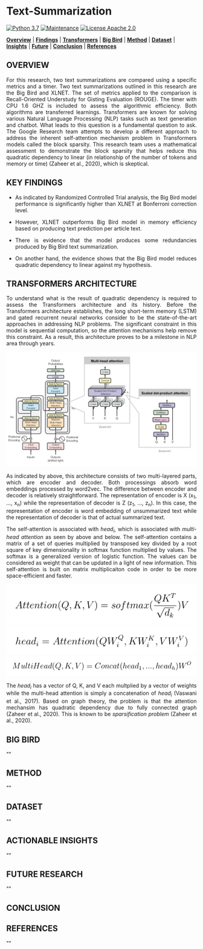 # Text-Summarization

[![Python 3.7](https://img.shields.io/badge/python-3.7-blue.svg)](https://www.python.org/downloads/release/python-380/)
[![Maintenance](https://img.shields.io/badge/Maintained%3F-yes-green.svg)](https://github.com/jonahwinninghoff/Springboard/graphs/commit-activity)
[![License Apache 2.0](https://img.shields.io/badge/License-Apache%202.0-blue.svg)](https://opensource.org/licenses/Apache-2.0)

**[Overview](#overview)** | **[Findings](#findings)** | **[Transformers](#transformers)** | **[Big Bird](#bigbird)** | **[Method](#method)** | **[Dataset](#dataset)** | **[Insights](#insights)** | **[Future](#future)** | **[Conclusion](#concluding)** | **[References](#refer)**

## OVERVIEW <a id='overview'></a>

<p align = 'justify'> For this research, two text summarizations are compared using a specific metrics and a timer. Two text summarizations outlined in this research are the Big Bird and XLNET. The set of metrics applied to the comparison is Recall-Oriented Understudy for Gisting Evaluation (ROUGE). The timer with CPU 1.6 GHZ is included to assess the algorithmic efficiency. Both algorithms are transferred learnings. Transformers are known for solving various Natural Language Processing (NLP) tasks such as text generation and chatbot. What leads to this question is a fundamental question to ask. The Google Research team attempts to develop a different approach to address the inherent self-attention mechanism problem in Transformers models called the block sparsity. This research team uses a mathematical assessment to demonstrate the block sparsity that helps reduce this quadratic dependency to linear (in relationship of the number of tokens and memory or time) (Zaheer et al., 2020), which is skeptical.</p>

## KEY FINDINGS <a id = 'findings'></a>

<ul>
  <li><p align = 'justify'> As indicated by Randomized Controlled Trial analysis, the Big Bird model performance is significantly higher than XLNET at Bonferroni correction level. </p></li>
  <li><p align = 'justify'>However, XLNET outperforms Big Bird model in memory efficiency based on producing text prediction per article text.</p></li>
  <li><p align = 'justify'>There is evidence that the model produces some redundancies produced by Big Bird text summarization.</p></li>
  <li><p align = 'justify'>On another hand, the evidence shows that the Big Bird model reduces quadratic dependency to linear against my hypothesis.</p></li>
</ul>

## TRANSFORMERS ARCHITECTURE <a id='transformers'></a>

<p align = 'justify'>To understand what is the result of quadratic dependency is required to assess the Transformers architecture and its history. Before the Transformers architecture establishes, the long short-term memory (LSTM) and gated recurrent neural networks consider to be the state-of-the-art approaches in addressing NLP problems. The significant constraint in this model is sequential computation, so the attention mechanisms help remove this constraint. As a result, this architecture proves to be a milestone in NLP area through years. </p>

<img src='https://github.com/jonahwinninghoff/Text-Summarization/blob/main/Images/Transformers%20Architecture.png?raw=true'/>

<p align = 'justify'>As indicated by above, this architecture consists of two multi-layered parts, which are encoder and decoder. Both processings absorb word embeddings processed by word2vec. The difference between encoder and decoder is relatively straightforward. The representation of encoder is X (x<sub>1</sub>, ..., x<sub>n</sub>) while the representation of decoder is Z (z<sub>1</sub>, ..., z<sub>n</sub>). In this case, the representation of encoder is word embedding of unsummarized text while the representation of decoder is that of actual summarized text.</p>

<p align = 'justify'>The self-attention is associated with <i>head<sub>i</sub></i>, which is associated with <i>multi-head attention</i> as seen by above and below. The self-attention contains a matrix of a set of queries multiplied by transposed key divided by a root square of key dimensionality in softmax function multiplied by values. The softmax is a generalized version of logistic function. The values can be considered as weight that can be updated in a light of new information. This self-attention is built on matrix multiplicaiton code in order to be more space-efficient and faster.</p>

<img src = 'https://github.com/jonahwinninghoff/Text-Summarization/blob/main/Images/Attention-formula.png?raw=true'/>
<img src = 'https://github.com/jonahwinninghoff/Text-Summarization/blob/main/Images/head_i.png?raw=true'/>
<img src = 'https://github.com/jonahwinninghoff/Text-Summarization/blob/main/Images/multi-head-attention.png?raw=true'/>

<p align = 'justify'> The <i>head<sub>i</sub></i> has a vector of Q, K, and V each multplied by a vector of weights while the multi-head attention is simply a concatenation of <i>head<sub>i</sub></i> (Vaswani et al., 2017). Based on graph theory, the problem is that the attention mechansim has quadratic dependency due to fully connected graph (Zaheer et al., 2020). This is known to be <i>sparsification problem</i> (Zaheer et al., 2020).</p>

## BIG BIRD <a id ='bigbird'></a>

""

## METHOD <a id ='method'></a> 
""

## DATASET <a id ='dataset'></a>
""

## ACTIONABLE INSIGHTS <a id ='insights'></a>

""

## FUTURE RESEARCH <a id = 'future'></a>

""

## CONCLUSION <a id='concluding'></a>


## REFERENCES <a id = 'refer'></a>

""

